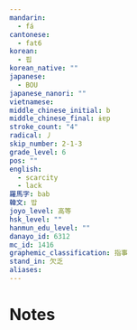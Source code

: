 ```yaml
---
mandarin:
  - fá
cantonese:
  - fat6
korean:
  - 핍
korean_native: ""
japanese:
  - BOU
japanese_nanori: ""
vietnamese:
middle_chinese_initial: b
middle_chinese_final: ɨɐp
stroke_count: "4"
radical: 丿
skip_number: 2-1-3
grade_level: 6
pos: ""
english:
  - scarcity
  - lack
羅馬字: bab
韓文: 밥
joyo_level: 高等
hsk_level: ""
hanmun_edu_level: ""
danayo_id: 6312
mc_id: 1416
graphemic_classification: 指事
stand_in: 欠乏
aliases:
---
```


# Notes
